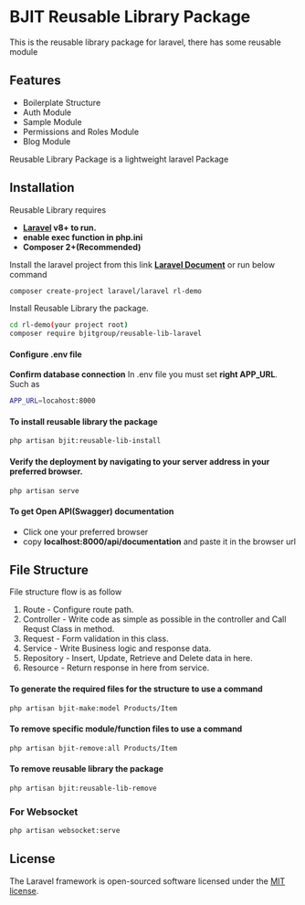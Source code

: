# BJIT Reusable Library Package
This is the reusable library package for laravel, there has some reusable module

## Features

- Boilerplate Structure 
- Auth Module 
- Sample Module 
- Permissions and Roles Module  
- Blog Module  

Reusable Library Package is a lightweight laravel Package 

## Installation

Reusable Library requires 
- **[Laravel](https://laravel.com/) v8+ to run.** 
-  **enable exec function in php.ini**  
- **Composer 2+(Recommended)**

Install the laravel project from this link
**[Laravel Document](https://laravel.com/docs)** or run below command
```sh 
composer create-project laravel/laravel rl-demo
```

Install Reusable Library the package.

```sh
cd rl-demo(your project root)
composer require bjitgroup/reusable-lib-laravel
```

#### Configure .env file 
**Confirm database connection** 
In .env file you must set **right APP_URL**. Such as  
```sh
APP_URL=locahost:8000 
```

#### To install reusable library the package 
```sh
php artisan bjit:reusable-lib-install
```

#### Verify the deployment by navigating to your server address in your preferred browser.

```sh
php artisan serve 
```

#### To get Open API(Swagger) documentation
- Click one your preferred browser
- copy **localhost:8000/api/documentation** and paste it in the browser url


## File Structure 
File structure flow is as follow
1. Route - Configure route path.
2. Controller - Write code as simple as possible in the controller and Call Requst Class in method.  
3. Request - Form validation in this class.  
4. Service - Write Business logic and response data. 
5. Repository - Insert, Update, Retrieve and Delete data in here.   
6. Resource - Return response in here from service.

#### To generate the required files for the structure to use a command
```sh
php artisan bjit-make:model Products/Item
```

#### To remove specific module/function files  to use a command
```sh
php artisan bjit-remove:all Products/Item
```

#### To remove reusable library the package
```sh
php artisan bjit:reusable-lib-remove
```

### For Websocket 
```sh 
php artisan websocket:serve
```

## License

The Laravel framework is open-sourced software licensed under the [MIT license](https://opensource.org/licenses/MIT).

